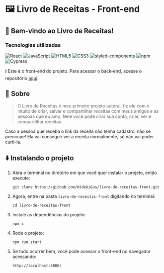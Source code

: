 # 🖼️ Livro de Receitas - Front-end

## 📗 Bem-vindo ao Livro de Receitas!

### Tecnologias utilizadas

![React](https://img.shields.io/badge/-React-black?style=for-the-badge&logo=react)
![JavaScript](https://img.shields.io/badge/-JavaScript-black?style=for-the-badge&logo=javascript)
![HTML5](https://img.shields.io/badge/-HTML5-E34F26?style=for-the-badge&logo=html5&logoColor=white)
![CSS3](https://img.shields.io/badge/-CSS3-1572B6?style=for-the-badge&logo=css3)
![styled-components](https://img.shields.io/badge/styled--components-DB7093?style=for-the-badge&logo=styled-components&logoColor=white)
![npm](https://img.shields.io/badge/npm-CB3837?style=for-the-badge&logo=npm&logoColor=white)
![Cypress](https://img.shields.io/badge/Cypress-17202C?style=for-the-badge&logo=cypress&logoColor=white)

❗ Este é o front-end do projeto. Para acessar o back-end, acesse o repositório [aqui](https://github.com/HidekiGus/livro-de-receitas-back).

## 📃 Sobre

> O Livro de Receitas é meu primeiro projeto autoral, fiz ele com o intuito de criar, salvar e compartilhar receitas com meus amigos e as pessoas que eu amo.
> Nele você pode criar sua conta, criar, ver e compartilhar receitas.

Caso a pessoa que receba o link da receita não tenha cadastro, não se preocupe! Ela vai conseguir ver a receita normalmente, só não vai poder curti-la.

## ⬇️ Instalando o projeto

1.  Abra o terminal no diretório em que você quer instalar o projeto, então execute:

        git clone https://github.com/HidekiGus/livro-de-receitas-front.git

2.  Agora, entre na pasta `livro-de-receitas-front` digitando no terminal:

        cd livro-de-receitas-front

3.  Instale as dependências do projeto:

        npm i

4.  Rode o projeto:

        npm run start

5.  Se tudo ocorrer bem, você pode acessar o front-end no navegador acessando:

        http://localhost:3000/
